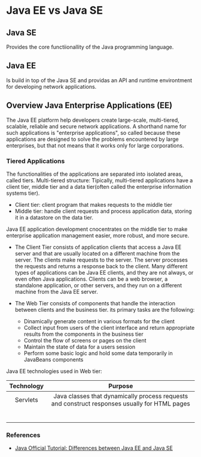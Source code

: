 # Java EE vs Java SE

## Java SE
Provides the core functiionallity of the Java programming language.

## Java EE
Is build in top of the Java SE and providas an API and runtime environtment for developing network applications.

## Overview Java Enterprise Applications (EE)
The Java EE platform help developers create large-scale, multi-tiered, scalable, reliable and secure network applications. A shorthand name for such applications is "enterprise applications", so called because these applications are designed to solve the problems encountered by large enterprises, but that not means that it works only for large corporations.

### Tiered Applications
The functionalities of the applications are separated into isolated areas, called tiers. 
Multi-tiered structure:
Tipically, multi-tiered applications have a client tier, middle tier and a data tier(often called the enterprise information systems tier).
* Client tier: client program that makes requests to the middle tier
* Middle tier: handle client requests and process application data, storing it in a datastore on the data tier.

Java EE application development cnocentrates on the middle tier to make enterprise application management easier, more robust, and more secure.

* The Client Tier consists of application clients that access a Java EE server and that are usually located on a different machine from the server. The clients make requests to the server. The server processes the requests and returns a response back to the client. Many different types of applications can be Java EE clients, and they are not always, or even often Java applications. Clients can be a web browser, a standalone application, or other servers, and they run on a different machine from the Java EE server.

* The Web Tier consists of components that handle the interaction between clients and the business tier. its primary tasks are the following:
	* Dinamically generate content in various formats for the client
	* Collect input from users of the client interface and return appropriate results from the components in the business tier
	* Control the flow of screens or pages on the client
	* Maintain the state of data for a users session
	* Perform some basic logic and hold some data temporarily in JavaBeans components

Java EE technologies used in Web tier:

| Technology | Purpose
| :---:   | :-: |
|Servlets|Java classes that dynamically process requests and construct responses usually for HTML pages|
|||
|||
|||
|||
|||
|||
### References
- [Java Official Tutorial: Differences between Java EE and Java SE](https://docs.oracle.com/javaee/6/firstcup/doc/gkhoy.html)
